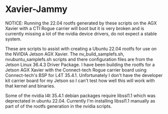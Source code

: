 # Xavier-Jammy

NOTICE: Running the 22.04 rootfs generated by these scripts on the AGX Xavier with a CTI Rogue carrier will boot but it is very broken and is currently missing a lot of the nvidia device drivers, do not expect a stable system. 

These are scripts to assist with creating a Ubuntu 22.04 rootfs for use on the NVIDIA Jetson AGX Xavier. The nv_build_samplefs.sh, nvubuntu_samplefs.sh scripts and there configuration files are from the Jetson Linux 36.4.3 Driver Package. I have been building the rootfs for a Jetson AGX Xavier with the Connect-tech Rogue carrier board using Connect-tech's BSP for L4T 35.4.1. Unfortunately I don't have the developer kit carrier board for my Jetson so I can't test how well this will work with that kernel and binaries. 

Some of the nvidia l4t 35.4.1 debian packages require libssl1.1 which was deprectated in ubuntu 22.04. Currently I'm installing libssl1.1 manually as part of of the rootfs generation in the nvidia scripts. 


